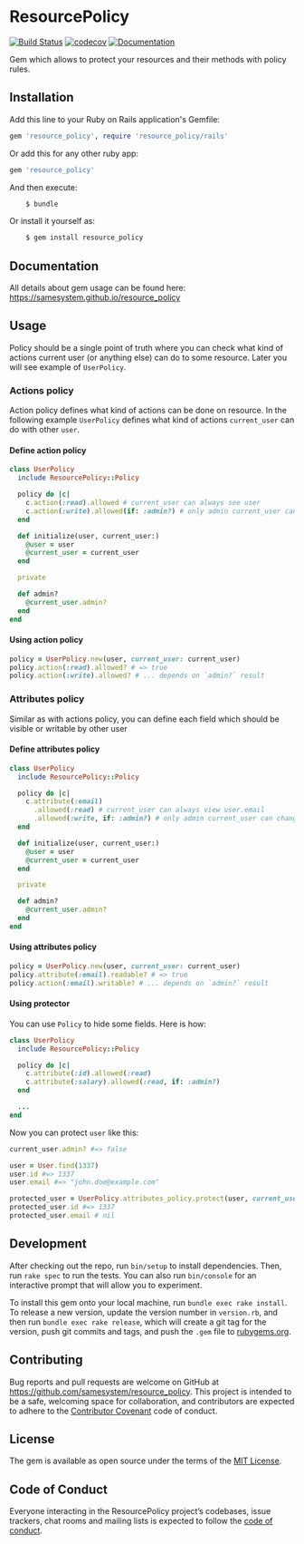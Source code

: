 # ResourcePolicy

[![Build Status](https://travis-ci.org/samesystem/resource_policy.svg?branch=master)](https://travis-ci.org/samesystem/resource_policy)
[![codecov](https://codecov.io/gh/samesystem/resource_policy/branch/master/graph/badge.svg)](https://codecov.io/gh/samesystem/resource_policy)
[![Documentation](https://readthedocs.org/projects/ansicolortags/badge/?version=latest)](https://samesystem.github.io/resource_policy)

Gem which allows to protect your resources and their methods with policy rules.

## Installation

Add this line to your Ruby on Rails application's Gemfile:

```ruby
gem 'resource_policy', require 'resource_policy/rails'
```

Or add this for any other ruby app:

```ruby
gem 'resource_policy'
```

And then execute:

```sh
    $ bundle
```

Or install it yourself as:

```sh
    $ gem install resource_policy
```

## Documentation

All details about gem usage can be found here: https://samesystem.github.io/resource_policy

## Usage

Policy should be a single point of truth where you can check what kind of actions current user (or anything else) can do to some resource. Later you will see example of `UserPolicy`.

### Actions policy

Action policy defines what kind of actions can be done on resource. In the following example `UserPolicy` defines what kind of actions `current_user` can do with other `user`.

#### Define action policy

```ruby
class UserPolicy
  include ResourcePolicy::Policy

  policy do |c|
    c.action(:read).allowed # current_user can always see user
    c.action(:write).allowed(if: :admin?) # only admin current_user can update user
  end

  def initialize(user, current_user:)
    @user = user
    @current_user = current_user
  end

  private

  def admin?
    @current_user.admin?
  end
end
```

#### Using action policy

```ruby
policy = UserPolicy.new(user, current_user: current_user)
policy.action(:read).allowed? # => true
policy.action(:write).allowed? # ... depends on `admin?` result
```

### Attributes policy

Similar as with actions policy, you can define each field which should be visible or writable by other user

#### Define attributes policy

```ruby
class UserPolicy
  include ResourcePolicy::Policy

  policy do |c|
    c.attribute(:email)
      .allowed(:read) # current_user can always view user.email
      .allowed(:write, if: :admin?) # only admin current_user can change email
  end

  def initialize(user, current_user:)
    @user = user
    @current_user = current_user
  end

  private

  def admin?
    @current_user.admin?
  end
end
```

#### Using attributes policy

```ruby
policy = UserPolicy.new(user, current_user: current_user)
policy.attribute(:email).readable? # => true
policy.action(:email).writable? # ... depends on `admin?` result
```

#### Using protector

You can use `Policy` to hide some fields. Here is how:

```ruby
class UserPolicy
  include ResourcePolicy::Policy

  policy do |c|
    c.attribute(:id).allowed(:read)
    c.attribute(:salary).allowed(:read, if: :admin?)
  end

  ...
end
```

Now you can protect `user` like this:

```ruby
current_user.admin? #=> false

user = User.find(1337)
user.id #=> 1337
user.email #=> "john.doe@example.com"

protected_user = UserPolicy.attributes_policy.protect(user, current_user: current_user)
protected_user.id #=> 1337
protected_user.email # nil
```

## Development

After checking out the repo, run `bin/setup` to install dependencies. Then, run `rake spec` to run the tests. You can also run `bin/console` for an interactive prompt that will allow you to experiment.

To install this gem onto your local machine, run `bundle exec rake install`. To release a new version, update the version number in `version.rb`, and then run `bundle exec rake release`, which will create a git tag for the version, push git commits and tags, and push the `.gem` file to [rubygems.org](https://rubygems.org).

## Contributing

Bug reports and pull requests are welcome on GitHub at https://github.com/samesystem/resource_policy. This project is intended to be a safe, welcoming space for collaboration, and contributors are expected to adhere to the [Contributor Covenant](http://contributor-covenant.org) code of conduct.

## License

The gem is available as open source under the terms of the [MIT License](https://opensource.org/licenses/MIT).

## Code of Conduct

Everyone interacting in the ResourcePolicy project’s codebases, issue trackers, chat rooms and mailing lists is expected to follow the [code of conduct](https://github.com/samesystem/resource_policy/blob/master/CODE_OF_CONDUCT.md).
